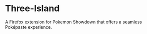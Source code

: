 # Three-Island
A Firefox extension for Pokemon Showdown that offers a seamless Poképaste experience.
